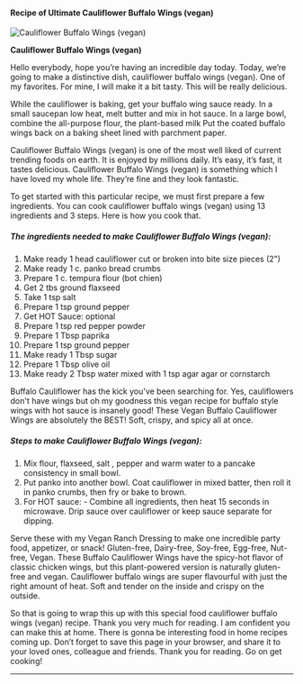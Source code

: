             

#### Recipe of Ultimate Cauliflower Buffalo Wings (vegan)

![Cauliflower Buffalo Wings (vegan)](https://img-global.cpcdn.com/recipes/b5f50d7555413926/751x532cq70/cauliflower-buffalo-wings-vegan-recipe-main-photo.jpg)

**Cauliflower Buffalo Wings (vegan)**

Hello everybody, hope you’re having an incredible day today. Today, we’re going to make a distinctive dish, cauliflower buffalo wings (vegan). One of my favorites. For mine, I will make it a bit tasty. This will be really delicious.

While the cauliflower is baking, get your buffalo wing sauce ready. In a small saucepan low heat, melt butter and mix in hot sauce. In a large bowl, combine the all-purpose flour, the plant-based milk Put the coated buffalo wings back on a baking sheet lined with parchment paper.

Cauliflower Buffalo Wings (vegan) is one of the most well liked of current trending foods on earth. It is enjoyed by millions daily. It’s easy, it’s fast, it tastes delicious. Cauliflower Buffalo Wings (vegan) is something which I have loved my whole life. They’re fine and they look fantastic.

To get started with this particular recipe, we must first prepare a few ingredients. You can cook cauliflower buffalo wings (vegan) using 13 ingredients and 3 steps. Here is how you cook that.

##### The ingredients needed to make Cauliflower Buffalo Wings (vegan):

1.  Make ready 1 head cauliflower cut or broken into bite size pieces (2")
2.  Make ready 1 c. panko bread crumbs
3.  Prepare 1 c. tempura flour (bot chien)
4.  Get 2 tbs ground flaxseed
5.  Take 1 tsp salt
6.  Prepare 1 tsp ground pepper
7.  Get HOT Sauce: optional
8.  Prepare 1 tsp red pepper powder
9.  Prepare 1 Tbsp paprika
10.  Prepare 1 tsp ground pepper
11.  Make ready 1 Tbsp sugar
12.  Prepare 1 Tbsp olive oil
13.  Make ready 2 Tbsp water mixed with 1 tsp agar agar or cornstarch

Buffalo Cauliflower has the kick you've been searching for. Yes, cauliflowers don't have wings but oh my goodness this vegan recipe for buffalo style wings with hot sauce is insanely good! These Vegan Buffalo Cauliflower Wings are absolutely the BEST! Soft, crispy, and spicy all at once.

##### Steps to make Cauliflower Buffalo Wings (vegan):

1.  Mix flour, flaxseed, salt , pepper and warm water to a pancake consistency in small bowl.
2.  Put panko into another bowl. Coat cauliflower in mixed batter, then roll it in panko crumbs, then fry or bake to brown.
3.  For HOT sauce: - Combine all ingredients, then heat 15 seconds in microwave. Drip sauce over cauliflower or keep sauce separate for dipping.

Serve these with my Vegan Ranch Dressing to make one incredible party food, appetizer, or snack! Gluten-free, Dairy-free, Soy-free, Egg-free, Nut-free, Vegan. These Buffalo Cauliflower Wings have the spicy-hot flavor of classic chicken wings, but this plant-powered version is naturally gluten-free and vegan. Cauliflower buffalo wings are super flavourful with just the right amount of heat. Soft and tender on the inside and crispy on the outside.

So that is going to wrap this up with this special food cauliflower buffalo wings (vegan) recipe. Thank you very much for reading. I am confident you can make this at home. There is gonna be interesting food in home recipes coming up. Don’t forget to save this page in your browser, and share it to your loved ones, colleague and friends. Thank you for reading. Go on get cooking!

* * *